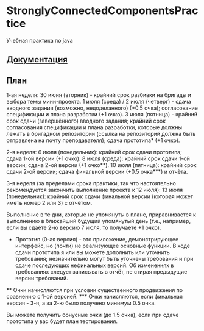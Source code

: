 # StronglyConnectedComponentsPractice
Учебная практика по java

## [Документация](doc/index.html)

## План
1-ая неделя:
30 июня (вторник) - крайний срок разбивки на бригады и выбора темы мини-проекта.
1 июля (среда) / 2 июля (четверг) - сдача вводного задания (возможно, недоделанного) (+0.5 очка); согласование спецификации и плана разработки (+1 очко).
3 июля (пятница) - крайний срок сдачи (завершённого) вводного задания; крайний срок согласования спецификации и плана разработки, которые должны лежать в бригадном репозитории (ссылка на репозиторий должна быть отправлена на почту преподавателя); сдача прототипа* (+1 очко).

2-я неделя:
6 июля (понедельник): крайний срок сдачи прототипа; сдача 1-ой версии (+1 очко).
8 июля (среда): крайний срок сдачи 1-ой версии; сдача 2-ой версии (+1 очко**).
10 июля (пятница): крайний срок сдачи 2-ой версии; сдача финальной версии (+0.5 очка***) и отчёта.

3-я неделя (за пределами срока практики, так что настоятельно рекомендуется закончить выполнение проекта к 12 июля):
13 июля (понедельник): крайний срок сдачи финальной версии (которая может иметь номер 2 или 3) с отчётом.

Выполнение в те дни, которые не упомянуты в плане, приравнивается к выполнению в ближайший будущий упомянутый день (т.е., например, если вы сдаёте 2-ю версию 7 июля, то получаете +1 очко).

* Прототип (0-ая версия) - это приложение, демонстрирующее интерфейс, но (почти) не реализующее основные функции. В ходе сдачи прототипа я или вы можете дополнить или уточнить требования; незначительно могут быть уточнены требования и при сдаче последующих нефинальных версий. Об изменениях в требованиях следует записывать в отчёт, не стирая предыдущие версии требований.

** Очки начисляются при условии существенного продвижения по сравнению с 1-ой версией.
*** Очки начисляются, если финальная версия - 3-я, а за 2-ю было получено минимум 0.5 очка.

Вы можете получить бонусные очки (до 1.5 очка), если при сдаче прототипа у вас будет план тестирования.